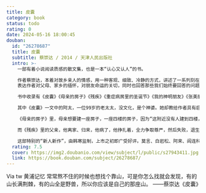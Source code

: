 ```yaml
---
title: 皮囊
category: book
status: todo
rating: 0
date: 2024-05-16 18:00:45
douban:
  id: "26278687"
  title: 皮囊
  subtitle: 蔡崇达 / 2014 / 天津人民出版社
  intro: >-
    一部有着小说阅读质感的散文集，也是一本“认心又认人”的书。

    作者蔡崇达，本着对故乡亲人的情感，用一种客观、细致、冷静的方式，讲述了一系列刻在骨肉间故事。一个福建渔业小镇上的风土人情和时代变迁，在这些温情而又残酷的故事中一一体现。用《皮囊》这个具有指向本质意味的书名，来
    表达作者对父母、家乡的缅怀，对朋友命运的关切，同时也回答那些我们始终要回答的问题。

    书中收录有《皮囊》《母亲的房子》《残疾》《重症病房里的圣诞节》《我的神明朋友》《张美丽》《阿小和阿小》《天才文展》《厚朴》《海是藏不住的》《愿每个城市都不被阉割》《我们始终要回答的问题》《回家》《火车伊要开往叨位》等14篇作品。

    其中《皮囊》一文中的阿太，一位99岁的老太太，没文化，是个神婆。她却教给作者具有启示力量的生活态度：“肉体是拿来用的，不是拿来伺候的。”

    《母亲的房子》里，母亲想要建一座房子，一座四楼的房子，因为“这附近没有人建到四楼，我们建到了，就真的站起来了”。为了房子，她做苦工，捡菜叶，拒绝所有人的同情，哪怕明知这座房子不久后会被拆毁，只是为了“这一辈子，都有家可归”。

    而《残疾》里的父亲，他离家、归来，他病了，他挣扎着，全力争取尊严，然后失败，退生为孩童，最后离去。父亲被照亮了。被怀着厌弃、爱、不忍和怜惜和挂念，艰难地照亮。就在这个过程中，作者长大成人。自70后起，在文学书写中，父亲形象就失踪了。而蔡崇达的书里，这个形象重新出现了。

    这部特别的“新人新作”，由韩寒监制，上市之初即广受好评。莫言、白岩松、阿来、阎连科等评价为当下写作中的一个惊喜。或许《皮囊》真是新生的＂非虚构＂写作林地里，兀自展现的一片完全与众不同、可读可思、独具样貌的林木。
  rating: 7.5
  cover: https://img2.doubanio.com/view/subject/l/public/s27943411.jpg
  link: https://book.douban.com/subject/26278687/
---
```


Via tw 黄浦记忆 常常熬不住的时候也想找个靠山，可是你怎么找就会发现，有的山长满荆棘，有的山全是野兽，所以你应该是自己的那座山。
——蔡崇达《皮囊》
